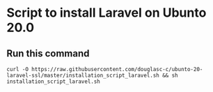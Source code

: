 # Script to install Laravel on Ubunto 20.0

## Run this command

``` 
curl -O https://raw.githubusercontent.com/douglasc-c/ubunto-20-laravel-ssl/master/installation_script_laravel.sh && sh installation_script_laravel.sh 
```
